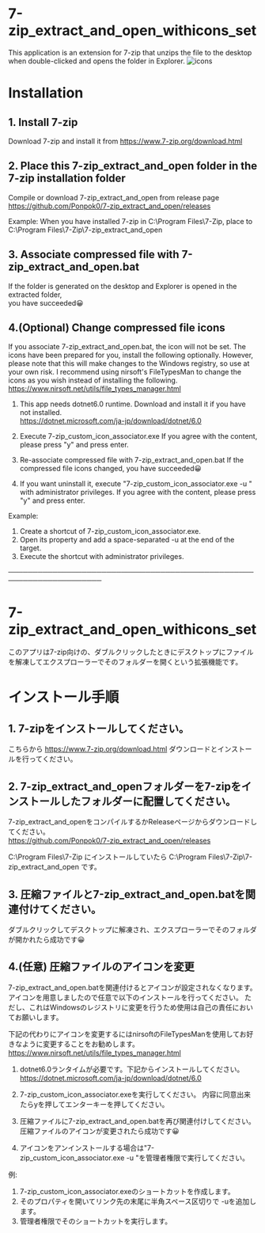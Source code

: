 # 7-zip_extract_and_open_withicons_set
This application is an extension for 7-zip that unzips the file to the desktop when double-clicked and opens the folder in Explorer.
![icons](https://github.com/Ponpok0/7-zip_extract_and_open/assets/89362710/ddcc100a-758b-4d72-9585-d0eb83cb1bc7)

# Installation
## 1. Install 7-zip
   Download 7-zip and install it from https://www.7-zip.org/download.html
   
## 2. Place this 7-zip_extract_and_open folder in the 7-zip installation folder
   Compile or download 7-zip_extract_and_open from release page<br>
   https://github.com/Ponpok0/7-zip_extract_and_open/releases<br>
   
   Example: When you have installed 7-zip in C:\Program Files\7-Zip, place to C:\Program Files\7-Zip\7-zip_extract_and_open

## 3. Associate compressed file with 7-zip_extract_and_open.bat
   If the folder is generated on the desktop and Explorer is opened in the extracted folder,   
   you have succeeded😀

## 4.(Optional) Change compressed file icons
  If you associate 7-zip_extract_and_open.bat, the icon will not be set. The icons have been prepared for you, install the following optionally.
  However, please note that this will make changes to the Windows registry, so use at your own risk.
  I recommend using nirsoft's FileTypesMan to change the icons as you wish instead of installing the following.<br>
  https://www.nirsoft.net/utils/file_types_manager.html
  
  1. This app needs dotnet6.0 runtime. Download and install it if you have not installed.<br>
  https://dotnet.microsoft.com/ja-jp/download/dotnet/6.0

  2. Execute 7-zip_custom_icon_associator.exe
  If you agree with the content, please press "y" and press enter.

  3. Re-associate compressed file with 7-zip_extract_and_open.bat
  If the compressed file icons changed, you have succeeded😀

  4. If you want uninstall it, execute "7-zip_custom_icon_associator.exe -u " with administrator privileges.
  If you agree with the content, please press "y" and press enter.

  Example:  
  1. Create a shortcut of 7-zip_custom_icon_associator.exe.  
  2. Open its property and add a space-separated -u at the end of the target.  
  3. Execute the shortcut with administrator privileges.  

─────────────────────────────────────────────────────────────────────

# 7-zip_extract_and_open_withicons_set
このアプリは7-zip向けの、ダブルクリックしたときにデスクトップにファイルを解凍してエクスプローラーでそのフォルダーを開くという拡張機能です。

# インストール手順
## 1. 7-zipをインストールしてください。
こちらから https://www.7-zip.org/download.html
ダウンロードとインストールを行ってください。

## 2. 7-zip_extract_and_openフォルダーを7-zipをインストールしたフォルダーに配置してください。
7-zip_extract_and_openをコンパイルするかReleaseページからダウンロードしてください。<br>
https://github.com/Ponpok0/7-zip_extract_and_open/releases<br>

C:\Program Files\7-Zip にインストールしていたら C:\Program Files\7-Zip\7-zip_extract_and_open です。

## 3. 圧縮ファイルと7-zip_extract_and_open.batを関連付けてください。
ダブルクリックしてデスクトップに解凍され、エクスプローラーでそのフォルダが開かれたら成功です😀

## 4.(任意) 圧縮ファイルのアイコンを変更
7-zip_extract_and_open.batを関連付けるとアイコンが設定されなくなります。アイコンを用意しましたので任意で以下のインストールを行ってください。
ただし、これはWindowsのレジストリに変更を行うため使用は自己の責任においてお願いします。

下記の代わりにアイコンを変更するにはnirsoftのFileTypesManを使用してお好きなように変更することをお勧めします。<br>
https://www.nirsoft.net/utils/file_types_manager.html

1. dotnet6.0ランタイムが必要です。下記からインストールしてください。<br>
https://dotnet.microsoft.com/ja-jp/download/dotnet/6.0

2. 7-zip_custom_icon_associator.exeを実行してください。
内容に同意出来たらyを押してエンターキーを押してください。

3. 圧縮ファイルに7-zip_extract_and_open.batを再び関連付けしてください。
圧縮ファイルのアイコンが変更されたら成功です😀

4. アイコンをアンインストールする場合は"7-zip_custom_icon_associator.exe -u "を管理者権限で実行してください。

例:
  1. 7-zip_custom_icon_associator.exeのショートカットを作成します。
  2. そのプロパティを開いてリンク先の末尾に半角スペース区切りで -uを追加します。
  3. 管理者権限でそのショートカットを実行します。
